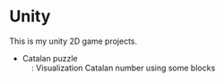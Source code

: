 # Unity

This is my unity 2D game projects.
<html>
  <body>
    <ul>
      <li>Catalan puzzle <br>
        &nbsp&nbsp&nbsp : Visualization Catalan number using some blocks
    </li>
  </ul>
 
  
  
  </body>
</html>
